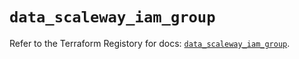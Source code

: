 # `data_scaleway_iam_group`

Refer to the Terraform Registory for docs: [`data_scaleway_iam_group`](https://www.terraform.io/docs/providers/scaleway/d/iam_group).
